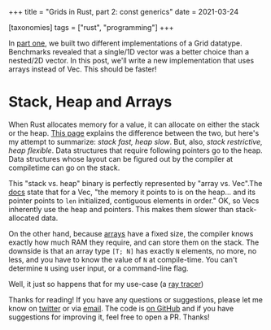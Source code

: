 +++
title = "Grids in Rust, part 2: const generics"
date = 2021-03-24

[taxonomies]
tags = ["rust", "programming"]
+++

In [part one](/grids-1), we built two different implementations of a Grid datatype. Benchmarks revealed that a single/1D vector was a better choice than a nested/2D vector. In this post, we'll write a new implementation that uses arrays instead of Vec. This should be faster!

<!-- more -->

# Stack, Heap and Arrays

When Rust allocates memory for a value, it can allocate on either the stack or the heap. [This page](http://web.mit.edu/rust-lang_v1.25/arch/amd64_ubuntu1404/share/doc/rust/html/book/first-edition/the-stack-and-the-heap.html#runtime-efficiency) explains the difference between the two, but here's my attempt to summarize: _stack fast, heap slow_. But, also, _stack restrictive, heap flexible_. Data structures that require following pointers go to the heap. Data structures whose layout can be figured out by the compiler at compiletime can go on the stack.

This "stack vs. heap" binary is perfectly represented by "array vs. Vec".The [docs](https://doc.rust-lang.org/std/vec/struct.Vec.html#guarantees) state that for a Vec, "the memory it points to is on the heap... and its pointer points to `len` initialized, contiguous elements in order." OK, so Vecs inherently use the heap and pointers. This makes them slower than stack-allocated data.

On the other hand, because [arrays](https://doc.rust-lang.org/stable/std/primitive.array.html) have a fixed size, the compiler knows exactly how much RAM they require, and can store them on the stack. The downside is that an array type `[T; N]` has exactly `N` elements, no more, no less, and you have to know the value of `N` at compile-time. You can't determine `N` using user input, or a command-line flag.

Well, it just so happens that for my use-case (a [ray tracer](https://github.com/adamchalmers/raytracer))




Thanks for reading! If you have any questions or suggestions, please let me know on [twitter](https://twitter.com/adam_chal) or via [email](mailto:adam.s.chalmers@gmail.com). The code is [on GitHub](https://github.com/adamchalmers/const_generic_grid) and if you have suggestions for improving it, feel free to open a PR. Thanks!
